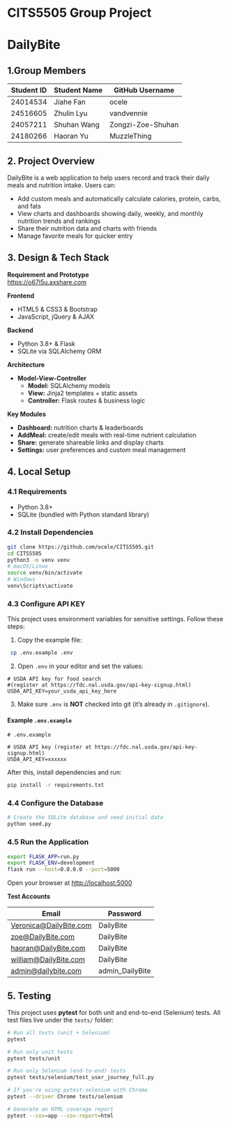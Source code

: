 # CITS5505 Group Project

# DailyBite
## 1.Group Members

| Student ID | Student Name     | GitHub Username   |
|------------|------------------|-------------------|
| 24014534   | Jiahe Fan        | ocele             |
| 24516605   | Zhulin Lyu       | vandvennie        |
| 24057211   | Shuhan Wang      | Zongzi-Zoe-Shuhan |
| 24180266   | Haoran Yu        | MuzzleThing       |


## 2. Project Overview

DailyBite is a web application to help users record and track their daily meals and nutrition intake. Users can:

- Add custom meals and automatically calculate calories, protein, carbs, and fats  
- View charts and dashboards showing daily, weekly, and monthly nutrition trends and rankings  
- Share their nutrition data and charts with friends  
- Manage favorite meals for quicker entry  

## 3. Design & Tech Stack

**Requirement and Prototype**  
https://o67l5u.axshare.com

**Frontend**  
- HTML5 & CSS3 & Bootstrap  
- JavaScript, jQuery & AJAX  

**Backend**  
- Python 3.8+ & Flask  
- SQLite via SQLAlchemy ORM  

**Architecture**  
- **Model-View-Controller**  
  - **Model:** SQLAlchemy models  
  - **View:** Jinja2 templates + static assets  
  - **Controller:** Flask routes & business logic  

**Key Modules**  
- **Dashboard:** nutrition charts & leaderboards  
- **AddMeal:** create/edit meals with real-time nutrient calculation  
- **Share:** generate shareable links and display charts  
- **Settings:** user preferences and custom meal management  


## 4. Local Setup

### 4.1 Requirements

- Python 3.8+  
- SQLite (bundled with Python standard library)  
  

### 4.2 Install Dependencies

```bash
git clone https://github.com/ocele/CITS5505.git
cd CITS5505
python3 -m venv venv
# macOS/Linux
source venv/bin/activate
# Windows
venv\Scripts\activate
```
### 4.3 Configure API KEY 

This project uses environment variables for sensitive settings. Follow these steps:

1. Copy the example file:
  ```bash
   cp .env.example .env
  ```

2. Open `.env` in your editor and set the values:

  ```dotenv
  # USDA API key for food search
  #(register at https://fdc.nal.usda.gov/api-key-signup.html)
  USDA_API_KEY=your_usda_api_key_here
  ```
  
3. Make sure `.env` is **NOT** checked into git (it’s already in `.gitignore`).

#### Example `.env.example`

```dotenv
# .env.example

# USDA API key (register at https://fdc.nal.usda.gov/api-key-signup.html)
USDA_API_KEY=xxxxxx
```

After this, install dependencies and run:

```bash
pip install -r requirements.txt
```

### 4.4 Configure the Database

```bash
# Create the SQLite database and seed initial data
python seed.py
```

### 4.5 Run the Application

```bash
export FLASK_APP=run.py
export FLASK_ENV=development
flask run --host=0.0.0.0 --port=5000
```

Open your browser at [http://localhost:5000](http://localhost:5000)

**Test Accounts**

| Email                     | Password         |
|---------------------------|------------------|
| Veronica@DailyBite.com    | DailyBite        |
| zoe@DailyBite.com         | DailyBite        |
| haoran@DailyBite.com      | DailyBite        |
| william@DailyBite.com     | DailyBite        |
| admin@dailybite.com       | admin_DailyBite  |


## 5. Testing

This project uses **pytest** for both unit and end-to-end (Selenium) tests. All test files live under the `tests/` folder:

```bash
# Run all tests (unit + Selenium)
pytest

# Run only unit tests
pytest tests/unit

# Run only Selenium (end-to-end) tests
pytest tests/selenium/test_user_journey_full.py

# If you're using pytest-selenium with Chrome
pytest --driver Chrome tests/selenium

# Generate an HTML coverage report
pytest --cov=app --cov-report=html
```